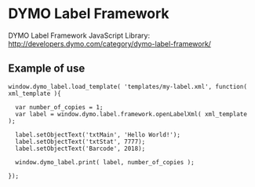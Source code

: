 # DYMO Label Framework
DYMO Label Framework JavaScript Library:
http://developers.dymo.com/category/dymo-label-framework/

## Example of use

``` 
window.dymo_label.load_template( 'templates/my-label.xml', function( xml_template ){
  
  var number_of_copies = 1;
  var label = window.dymo.label.framework.openLabelXml( xml_template );
  
  label.setObjectText('txtMain', 'Hello World!');
  label.setObjectText('txtStat', 7777);
  label.setObjectText('Barcode', 2018);

  window.dymo_label.print( label, number_of_copies );

});
``` 
